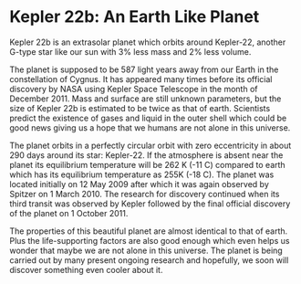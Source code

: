 # Kepler 22b: An Earth Like Planet

Kepler 22b is an extrasolar planet which orbits around Kepler-22, another G-type star like our sun with 3% less mass and 2% less volume.

The planet is supposed to be 587 light years away from our Earth in the constellation of Cygnus. It has appeared many times before its official discovery by NASA using Kepler Space Telescope in the month of December 2011. Mass and surface are still unknown parameters, but the size of Kepler 22b is estimated to be twice as that of earth. Scientists predict the existence of gases and liquid in the outer shell which could be good news giving us a hope that we humans are not alone in this universe.

The planet orbits in a perfectly circular orbit with zero eccentricity in about 290 days around its star: Kepler-22. If the atmosphere is absent near the planet its equilibrium temperature will be 262 K (-11 C) compared to earth which has its equilibrium temperature as 255K (-18 C). The planet was located initially on 12 May 2009 after which it was again observed by Spitzer on 1 March 2010. The research for discovery continued when its third transit was observed by Kepler followed by the final official discovery of the planet on 1 October 2011.

The properties of this beautiful planet are almost identical to that of earth. Plus the life-supporting factors are also good enough which even helps us wonder that maybe we are not alone in this universe. The planet is being carried out by many present ongoing research and hopefully, we soon will discover something even cooler about it.

